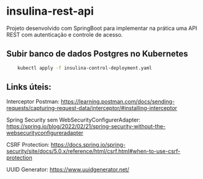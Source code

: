 # insulina-rest-api

Projeto desenvolvido com SpringBoot para implementar na prática uma API REST com autenticação e controle de acesso. 

## Subir banco de dados Postgres no Kubernetes

```bash
    kubectl apply -f insulina-control-deployment.yaml
```

## Links úteis:

Interceptor Postman: https://learning.postman.com/docs/sending-requests/capturing-request-data/interceptor/#installing-interceptor

Spring Security sem WebSecurityConfigurerAdapter: https://spring.io/blog/2022/02/21/spring-security-without-the-websecurityconfigureradapter

CSRF Protection: https://docs.spring.io/spring-security/site/docs/5.0.x/reference/html/csrf.html#when-to-use-csrf-protection

UUID Generator: https://www.uuidgenerator.net/
